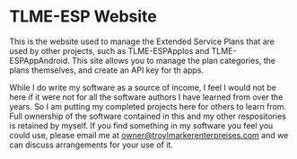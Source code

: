 # TLME-ESP Website
This is the website used to manage the Extended Service Plans that are used by other projects, such as TLME-ESPAppIos and TLME-ESPAppAndroid. This site allows you to manage the plan categories, the plans themselves, and create an API key for th apps.

While I do write my software as a source of income, I feel I would not be here if it were not for all the software authors I have learned from over the years. So I am putting my completed projects here for others to learn from. Full ownership of the software contained in this and my other respositories is retained by myself. If you find something in my software you feel you could use, please email me at owner@troylmarkerenterpreises.com and we can discuss arrangements for your use of it.
